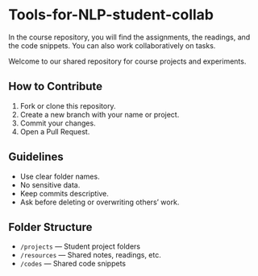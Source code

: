 # Tools-for-NLP-student-collab
In the course repository, you will find the assignments, the readings, and the code snippets. You can also work collaboratively on tasks. 

Welcome to our shared repository for course projects and experiments.  

## How to Contribute
1. Fork or clone this repository.
2. Create a new branch with your name or project.
3. Commit your changes.
4. Open a Pull Request.

## Guidelines
- Use clear folder names.
- No sensitive data.
- Keep commits descriptive.
- Ask before deleting or overwriting others’ work.

## Folder Structure
- `/projects` — Student project folders
- `/resources` — Shared notes, readings, etc.
- `/codes` — Shared code snippets 



